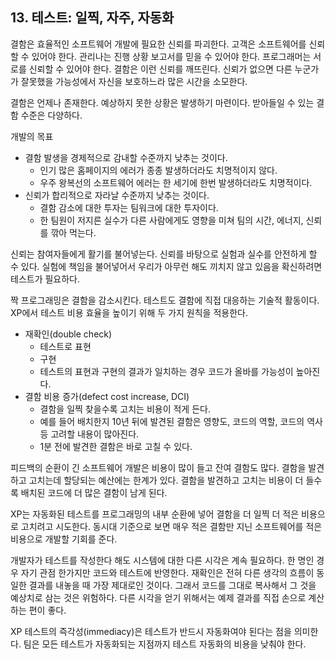 
## 13. 테스트: 일찍, 자주, 자동화

결함은 효율적인 소프트웨어 개발에 필요한 신뢰를 파괴한다. 
고객은 소프트웨어를 신뢰할 수 있어야 한다. 
관리나는 진행 상황 보고서를 믿을 수 있어야 한다. 
프로그래머는 서로를 신뢰할 수 있어야 한다. 
결함은 이런 신뢰를 깨뜨린다. 
신뢰가 없으면 다른 누군가가 잘못했을 가능성에서 자신을 보호하느라 많은 시간을 소모한다. 

결함은 언제나 존재한다. 
예상하지 못한 상황은 발생하기 마련이다. 
받아들일 수 있는 결함 수준은 다양하다. 

개발의 목표 

* 결함 발생을 경제적으로 감내할 수준까지 낮추는 것이다.
    * 인기 많은 홈페이지의 에러가 종종 발생하더라도 치명적이지 않다. 
    * 우주 왕복선의 소프트웨어 에러는 한 세기에 한번 발생하더라도 치명적이다.
* 신뢰가 합리적으로 자라날 수준까지 낮추는 것이다.
    * 결함 감소에 대한 투자는 팀워크에 대한 투자이다. 
    * 한 팀원이 저지른 실수가 다른 사람에게도 영향을 미쳐 팀의 시간, 에너지, 신뢰를 깎아 먹는다.

신뢰는 참여자들에게 활기를 불어넣는다. 
신뢰를 바탕으로 실험과 실수를 안전하게 할 수 있다. 
실험에 책임을 불어넣어서 우리가 아무런 해도 끼치지 않고 있음을 확신하려면 테스트가 필요하다. 

짝 프로그래밍은 결함을 감소시킨다. 
테스트도 결함에 직접 대응하는 기술적 활동이다. 
XP에서 테스트 비용 효율을 높이기 위해 두 가지 원칙을 적용한다. 

* 재확인(double check)
    * 테스트로 표현
    * 구현
    * 테스트의 표현과 구현의 결과가 일치하는 경우 코드가 올바를 가능성이 높아진다.
* 결함 비용 증가(defect cost increase, DCI)
    * 결함을 일찍 찾을수록 고치는 비용이 적게 든다. 
    * 예를 들어 배치한지 10년 뒤에 발견된 결함은 영향도, 코드의 역할, 코드의 역사 등 고려할 내용이 많아진다. 
    * 1분 전에 발견한 결함은 바로 고칠 수 있다.

피드백의 순환이 긴 소프트웨어 개발은 비용이 많이 들고 잔여 결함도 많다. 
결함을 발견하고 고치는데 할당되는 예산에는 한계가 있다. 
결함을 발견하고 고치는 비용이 더 들수록 배치된 코드에 더 많은 결함이 남게 된다. 

XP는 자동화된 테스트를 프로그래밍의 내부 순환에 넣어 결함을 더 일찍 더 적은 비용으로 고치려고 시도한다. 
동시대 기준으로 보면 매우 적은 결함만 지닌 소프트웨어를 적은 비용으로 개발할 기회를 준다. 

개발자가 테스트를 작성한다 해도 시스템에 대한 다른 시각은 계속 필요하다. 
한 명인 경우 자기 관점 한가지만 코드와 테스트에 반영한다. 
재확인은 전혀 다른 생각의 흐름이 동일한 결과를 내놓을 때 가장 제대로인 것이다. 
그래서 코드를 그대로 복사해서 그 것을 예상치로 삼는 것은 위험하다. 
다른 시각을 얻기 위해서는 예제 결과를 직접 손으로 계산하는 편이 좋다. 

XP 테스트의 즉각성(immediacy)은 테스트가 반드시 자동화여야 된다는 점을 의미한다. 
팀은 모든 테스트가 자동화되는 지점까지 테스트 자동화의 비용을 낮춰야 한다. 